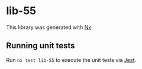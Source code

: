 # lib-55

This library was generated with [Nx](https://nx.dev).

## Running unit tests

Run `nx test lib-55` to execute the unit tests via [Jest](https://jestjs.io).
